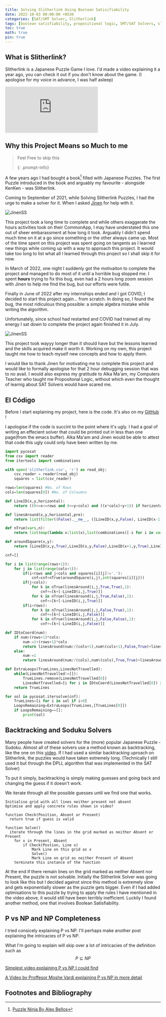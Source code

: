 ```yaml
---
title: Solving Slitherlink Using Boolean Satisifiability
date: 2022-10-03 00:00:00 +0530
categories: [SAT/SMT Solver, Slitherlink]
tags: [boolean satisfiability, propositional logic, SMT/SAT Solvers, slitherlink]
toc: true
math: true
pin: true
---
```


## What is Slitherlink?

Slitherlink is a Japanese Puzzle Game I love. I'd made a video explaining it a year ago, you can check it out if you don't know about the game. (I apologise for my voice in advance, I was half asleep)

<iframe src="https://www.youtube.com/embed/EMuvNXjdWEE" title="YouTube video player" frameborder="0" allow="accelerometer; autoplay; clipboard-write; encrypted-media; gyroscope; picture-in-picture" allowfullscreen></iframe>

## Why this Project Means so Much to me

> Feel Free to skip this
>
> {: .prompt-info}

A few years ago I had bought a book[^Puzzle Ninja] filled with Japanese Puzzles. The first Puzzle introduced in the book and arguably my favourite - alongside KenKen - was Slitherlink.

Coming to September of 2021, while Solving Slitherlink Puzzles, I had the urge to make a solver for it. When I asked [Jinen](https://jinensetpal.github.io/) for help with it.

![JinenSS](JinenSS.png)

This project took a long time to complete and while others exaggerate the hours activities took on their CommonApp, I may have understated this one out of sheer embarassment at how long it took. Arguably I didn't spend much time on it at a go since something or the other always came up. Most of the time spent on this project was spent going on tangents as I learned new things while coming up with a way to approach this project. It would take too long to list what all I learned through this project so I shall skip it for now. 

In March of 2022, one night I suddenly got the motivaiton to complete the project and managed to do most of it until a horrible bug stopped me. I spent **hours** trying to fix this bug, even had a 2 hours long zoom session with Jinen to help me find the bug, but our efforts were futile.

Finally in June of 2022 after my internships ended and I got COVID, I decided to start this project again... from scratch. In doing so, I found the bug, the most ridiculous thing possible: a simple algebra mistake while writing the algorithm.

Unfortunately, since school had restarted and COVID had trained all my energy I sat down to complete the project again finished it in July.

![JinenSS](JinenS2.png)

This project took wayyy longer than it should have but the lessons learned and the skills acquired make it worth it. Working on my own, this project taught me how to teach myself new concepts and how to apply them.

I would like to thank Jinen for motivating me to complete this project and would like to formally apologise for that 2 hour debugging session that was to no avail. I would also express my gratitude to Alka Ma'am, my Computers Teacher who taught me Propositonal Logic, without which even the thought of learnig about SAT Solvers would have scared me.

## El Código

Before I start explaining my project, here is the code. It's also on my [GitHub](github.com/siddkhera) !

I apologise if the code is succint to the point where it's ugly. I had a goal of writing an effecient solver that could be printed out in less than one page(from the emacs buffer). Alka Ma'am and Jinen would be able to attest that code this ugly could only have been written by me.

```python
import pycosat
from csv import reader
from itertools import combinations

with open('slitherlink.csv', 'r') as read_obj:
    csv_reader = reader(read_obj)
    squares = list(csv_reader)

rows=len(squares) #No. of Rows
cols=len(squares[0]) #No. of Coloumns

def LineID(x,y,horizontal):
    return ((0<=x<=rows and 0<=y<cols) and ((x*cols)+y+1)) if horizontal else ((0<=x<rows and 0<=y<=cols) and cols*(rows+x+1)+x+y+1)

def linesAround(x,y,horizontal,pre):
    return list(filter((False).__ne__, ([LineID(x,y,False), LineID(x-1,y,False), LineID(x,y-1,True)] if pre else [LineID(x,y+1,False), LineID(x-1,y+1,False), LineID(x,y+1,True)]) if horizontal else ([LineID(x,y-1,True), LineID(x,y,True), LineID(x-1,y,False)] if pre else [LineID(x+1,y-1,True), LineID(x+1,y,True), LineID(x+1,y,False)])))

def nTrue(vars,n):
    return list(map(lambda x:list(x),list(combinations([-i for i in vars],n+1))))+list(map(lambda x:list(x),list(combinations(vars,len(vars)+1-n))))

def aroundSquare(x,y):
    return [LineID(x,y,True),LineID(x,y,False),LineID(x+1,y,True),LineID(x,y+1,False)]

cnf=[]

for i in list(range(rows+1)):
    for j in list(range(cols+1)):
        if(i<rows and j<cols and squares[i][j]!='.'):
            cnf=cnf+nTrue(aroundSquare(i,j),int(squares[i][j]))
        if(j<cols):
            for k in nTrue(linesAround(i,j,True,True),1):
                cnf+=[k+[-LineID(i,j,True)]]
            for k in nTrue(linesAround(i,j,True,False),1):
                cnf+=[k+[-LineID(i,j,True)]]
        if(i<rows):
            for k in nTrue(linesAround(i,j,False,True),1):
                cnf+=[k+[-LineID(i,j,False)]]
            for k in nTrue(linesAround(i,j,False,False),1):
                cnf+=[k+[-LineID(i,j,False)]]

def IDtoCoord(num):
    if num>(rows+1)*cols:
        num-=1+(rows+1)*cols
        return linesAround(num//(cols+1),num%(cols+1),False,True)+linesAround(num//(cols+1),num%(cols+1),False,False)
    else:
        num-=1
        return linesAround(num//(cols),num%(cols),True,True)+linesAround(num//(cols),num%(cols),True,False)

def ExtraLoops(TrueLines,LinesNotTravelled):
    while(LinesNotTravelled!=[]):
        TrueLines.remove(LinesNotTravelled[0])
        LinesNotTravelled=[i for i in IDtoCoord(LinesNotTravelled[0]) if (i in TrueLines)]
    return TrueLines

for sol in pycosat.itersolve(cnf):
    TrueLines=[i for i in sol if i>0]
    LoopsRemaining=ExtraLoops(TrueLines,[TrueLines[0]])
    if LoopsRemaining==[]:
        print(sol)
```

## Backtracking and Soduku Solvers

Many people have created solvers for the (more) popular Japanese Puzzle - Sudoku. Almost all of these solvers use a method known as backtracking, like the one on this [video](https://www.youtube.com/watch?v=G_UYXzGuqvM). If I had used a similar backtracking uproach on Slitherlink, the puzzles would have taken extremely long. (Technically I still used it but through the DPLL algorithm that was implemented in the SAT Solver)

To put it simply, backtracking is simply making guesses and going back and changing the guess if it doesn't work. 

We iterate through all the possible guesses until we find one that works.

```
Initialise grid with all lines neither present not absent
Optimise and apply concrete rules shown in video?

function Check(Position, Absent or Present)
  return true if guess is valid
 
function Solve()
  iterate through the lines in the grid marked as neither Absent or Present
  	for x in Present, Absent
	  	if Check(Postion, Line x)
  			Mark Line on this grid as x
  			Solve()
  			Mark Line on grid as neither Present of Absent
  	terminate this instance of the function
```

At the end if there remain lines on the grid marked as neither Absent nor Present, the puzzle is not solvable. Initially the Slitherlink Solver was going to look like this but I decided  against since this method is extremely slow and gets exponentially slower as the puzzle gets bigger. Even if I had added optmisations to this puzzle by trying to apply the rules I have mentioned in the video above, it would still have been terribly inefficient. Luckily I found another method, one that involves Boolean Satisfiability.

## P vs NP and NP Completeness

I tried consicely explaining P vs NP. I'll perhaps make another post explaining the intricacies of P vs NP.

What I'm going to explain will skip over a lot of intricacies of the definition such as $$P\subseteq NP$$

[Simplest video explaining P vs NP I could find ](https://www.youtube.com/watch?v=YX40hbAHx3s)

[ A Video by Proffesor Moshe Vardi explaining P vs NP in more detail ](https://www.youtube.com/watch?v=7jZ2yha4nH8)

## Footnotes and Bibliography

[^Puzzle Ninja]: [Puzzle Ninja By Alex Bellos](https://www.amazon.com/Puzzle-Ninja-Against-Japanese-Masters/dp/145217105X/)
